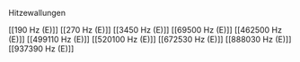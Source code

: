 Hitzewallungen

[[190 Hz (E)]]
[[270 Hz (E)]]
[[3450 Hz (E)]]
[[69500 Hz (E)]]
[[462500 Hz (E)]]
[[499110 Hz (E)]]
[[520100 Hz (E)]]
[[672530 Hz (E)]]
[[888030 Hz (E)]]
[[937390 Hz (E)]]
